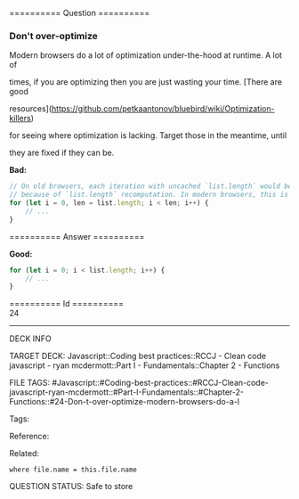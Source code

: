 ========== Question ==========  

### Don't over-optimize

Modern browsers do a lot of optimization under-the-hood at runtime. A lot of

times, if you are optimizing then you are just wasting your time. [There are good

resources](https://github.com/petkaantonov/bluebird/wiki/Optimization-killers)

for seeing where optimization is lacking. Target those in the meantime, until

they are fixed if they can be.

**Bad:**

```javascript
// On old browsers, each iteration with uncached `list.length` would be costly
// because of `list.length` recomputation. In modern browsers, this is optimized.
for (let i = 0, len = list.length; i < len; i++) {
    // ...
}
```  

========== Answer ==========  

**Good:**

```javascript
for (let i = 0; i < list.length; i++) {
    // ...
}
```

========== Id ==========  
24

---

DECK INFO

TARGET DECK: Javascript::Coding best practices::RCCJ - Clean code javascript - ryan mcdermott::Part I - Fundamentals::Chapter 2 - Functions

FILE TAGS: #Javascript::#Coding-best-practices::#RCCJ-Clean-code-javascript-ryan-mcdermott::#Part-I-Fundamentals::#Chapter-2-Functions::#24-Don-t-over-optimize-modern-browsers-do-a-l

Tags:

Reference:

Related:

```dataview
where file.name = this.file.name
```
QUESTION STATUS: Safe to store
